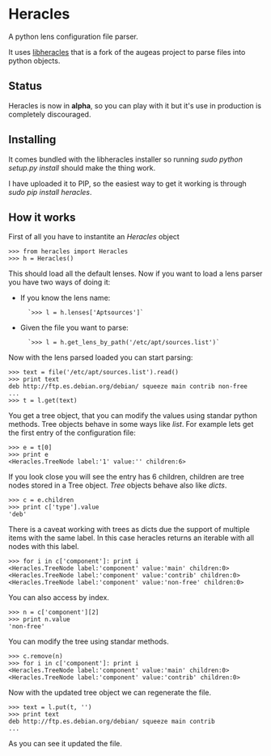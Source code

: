 Heracles
========

A python lens configuration file parser.

It uses [libheracles](https://github.com/llou/libheracles) that is a fork of the 
augeas project to parse files into python objects.

Status
------

Heracles is now in **alpha**, so you can play with it but it's use in production
is completely discouraged.

Installing
----------

It comes bundled with the libheracles installer so running *sudo 
python setup.py install* should make the thing work.

I have uploaded it to PIP, so the easiest way to get it working
is through *sudo pip install heracles*.

How it works
------------

First of all you have to instantite an *Heracles* object
```
>>> from heracles import Heracles
>>> h = Heracles()
```

This should load all the default lenses. Now if you want to load a 
lens parser you have two ways of doing it:

* If you know the lens name:

        `>>> l = h.lenses['Aptsources']`

* Given the file you want to parse:

        `>>> l = h.get_lens_by_path('/etc/apt/sources.list')`

Now with the lens parsed loaded you can start parsing:

```
>>> text = file('/etc/apt/sources.list').read()
>>> print text
deb http://ftp.es.debian.org/debian/ squeeze main contrib non-free
...
>>> t = l.get(text)
```

You get a tree object, that you can modify the values using 
standar python methods. Tree objects behave in some ways like *list*.
For example lets get the first entry of the configuration file:

```
>>> e = t[0]
>>> print e
<Heracles.TreeNode label:'1' value:'' children:6>
```

If you look close you will see the entry has 6 children, children
are tree nodes stored in a Tree object. *Tree* objects behave also like 
*dicts*.

```
>>> c = e.children
>>> print c['type'].value
'deb'
```

There is a caveat working with trees as dicts due the support of multiple
items with the same label. In this case heracles returns an iterable with
all nodes with this label.

```
>>> for i in c['component']: print i
<Heracles.TreeNode label:'component' value:'main' children:0>
<Heracles.TreeNode label:'component' value:'contrib' children:0>
<Heracles.TreeNode label:'component' value:'non-free' children:0>
```

You can also access by index.

```
>>> n = c['component'][2]
>>> print n.value
'non-free'
```

You can modify the tree using standar methods.

```
>>> c.remove(n)
>>> for i in c['component']: print i
<Heracles.TreeNode label:'component' value:'main' children:0>
<Heracles.TreeNode label:'component' value:'contrib' children:0>
```

Now with the updated tree object we can regenerate the file.

```
>>> text = l.put(t, '')
>>> print text
deb http://ftp.es.debian.org/debian/ squeeze main contrib
...
```

As you can see it updated the file.
